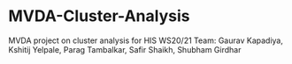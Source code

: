 # MVDA-Cluster-Analysis
MVDA project on cluster analysis for HIS WS20/21
Team: Gaurav Kapadiya, Kshitij Yelpale, Parag Tambalkar, Safir Shaikh, Shubham Girdhar
